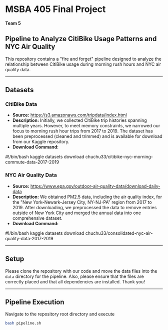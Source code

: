 # MSBA 405 Final Project

**Team 5**

## Pipeline to Analyze CitiBike Usage Patterns and NYC Air Quality

This repository contains a "fire and forget" pipeline designed to analyze the relationship between CitiBike usage during morning rush hours and NYC air quality data. 

---

## Datasets

### CitiBike Data
- **Source:** https://s3.amazonaws.com/tripdata/index.html
- **Description:** Initially, we collected CitiBike trip histories spanning multiple years. However, to meet memory constraints, we narrowed our focus to morning rush hour trips from 2017 to 2019. The dataset has been preprocessed (cleaned and trimmed) and is available for download from our Kaggle repository.
- **Download Command:**

#!/bin/bash
kaggle datasets download chuchu33/citibike-nyc-morning-commute-data-2017-2019


### NYC Air Quality Data
- **Source:** https://www.epa.gov/outdoor-air-quality-data/download-daily-data
- **Description:** We obtained PM2.5 data, including the air quality index, for the "New York-Newark-Jersey City, NY-NJ-PA" region from 2017 to 2019. After downloading, we preprocessed the data to remove entries outside of New York City and merged the annual data into one comprehensive dataset.
- **Download Command:**

#!/bin/bash
kaggle datasets download chuchu33/consolidated-nyc-air-quality-data-2017-2019

---

## Setup

Please clone the repository with our code and move the data files into the `data` directory for the pipeline. Also, please ensure that the files are correctly placed and that all dependencies are installed. Thank you!

---

## Pipeline Execution

Navigate to the repository root directory and execute

```bash
bash pipeline.sh
